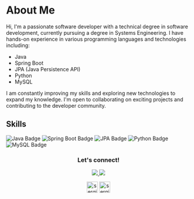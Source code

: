 <h1>About Me</h1>

<p>
  Hi, I'm a passionate software developer with a technical degree in software development, currently pursuing a degree in Systems Engineering. 
  I have hands-on experience in various programming languages and technologies including:
</p>

<ul aling="center">
  <li>Java</li>
  <li>Spring Boot</li>
  <li>JPA (Java Persistence API)</li>
  <li>Python</li>
  <li>MySQL</li>
</ul>

<p>
  I am constantly improving my skills and exploring new technologies to expand my knowledge. I'm open to collaborating on exciting projects and contributing to the developer community.
</p>

<h2>Skills</h2>

<p>
  <img src="https://img.shields.io/badge/Java-ED8B00?style=for-the-badge&logo=java&logoColor=white" alt="Java Badge"/>
  <img src="https://img.shields.io/badge/Spring_Boot-6DB33F?style=for-the-badge&logo=springboot&logoColor=white" alt="Spring Boot Badge"/>
  <img src="https://img.shields.io/badge/JPA-007396?style=for-the-badge&logo=java&logoColor=white" alt="JPA Badge"/>
  <img src="https://img.shields.io/badge/Python-3776AB?style=for-the-badge&logo=python&logoColor=white" alt="Python Badge"/>
  <img src="https://img.shields.io/badge/MySQL-4479A1?style=for-the-badge&logo=mysql&logoColor=white" alt="MySQL Badge"/>
</p>


<h3 align="center">Let's connect!</h3>
  <p align="center">
    <a href="https://www.linkedin.com/in/sergiomendezortega/">
      <img src="https://img.shields.io/badge/LinkedIn-0A66C2?style=for-the-badge&logo=linkedin&logoColor=white">
    </a>
    <a href="mailto:sergiojoel50@gmail.com">
      <img src="https://img.shields.io/badge/Email-D14836?style=for-the-badge&logo=gmail&logoColor=white">
    </a>
  </p>
    <p align="center">
      <a href="https://www.instagram.com/sergioo_mendez" target="blank"><img align="center"
         src="https://img.shields.io/badge/instagram-%23E4405F.svg?style=for-the-badge&logo=Instagram&logoColor=white"
         alt="sergio" height="30"/></a>
      <a href="https://wa.me/+50671599938" target="blank"><img align="center"
         src="https://img.shields.io/badge/whatsapp-4B7F1.svg?style=for-the-badge&logo=whatsapp&logoColor=white"
         alt="sergio" height="30"/></a>
      <br>
    </p>
</div>
